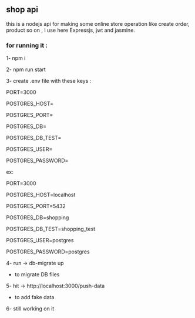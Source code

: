 
## shop api

this is a nodejs api for making some online store operation like create order, product so on , I use here Expressjs, jwt and jasmine.

### for running it : 
1- npm i

2- npm run start

3- create .env file with these keys : 

PORT=3000

POSTGRES_HOST=

POSTGRES_PORT=

POSTGRES_DB=

POSTGRES_DB_TEST=

POSTGRES_USER=

POSTGRES_PASSWORD=

ex: 

PORT=3000

POSTGRES_HOST=localhost

POSTGRES_PORT=5432

POSTGRES_DB=shopping

POSTGRES_DB_TEST=shopping_test

POSTGRES_USER=postgres

POSTGRES_PASSWORD=postgres 

4- run -> db-migrate up
- to migrate DB files

5- hit -> http://localhost:3000/push-data
 - to add fake data 

6- still working on it